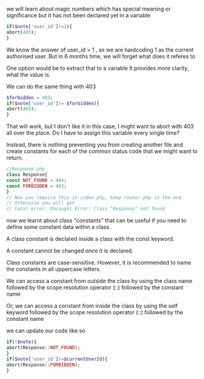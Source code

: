 we will learn about magic numbers which has special meaning or significance but it has not been declared yet in a variable

```php
if($note['user_id']!=1){
abort(403);
}
```
We know the answer of user_id = 1 , as we are hardcoding 1 as the current authorised user.
But in 6 months time, we will forget what does it referes to

One option would be to extract that to a variable
It provides more clarity, what the value is.

We can do the same thing with 403

```php
$forbidden = 403;
if($note['user_id']!= $forbidden){
abort(403);
}
```

That will work, but I don't like it in this case, I might want to abort with 403 all over the place. Do I have to assign this variable every single time?


Instead, there is nothing preventing you from creating another file and create constants for each of the common status code that we might want to return.

```php
//Response.php
class Response{
const NOT_FOUND = 404;
const FORBIDDEN = 403;
}
// Now you require this in index.php, keep router.php in the end.
// Otherwise you will get
// Fatal error: Uncaught Error: Class "Response" not found
```
now we learnt about class "constants" that can be useful if you need to define some constant data within a class.

A class constant is declared inside a class with the const keyword.

A constant cannot be changed once it is declared.

Class constants are case-sensitive. However, it is recommended to name the constants in all uppercase letters.

We can access a constant from outside the class by using the class name followed by the scope resolution operator (::) followed by the constant name

Or, we can access a constant from inside the class by using the self keyword followed by the scope resolution operator (::) followed by the constant name

we can update our code like so

```php
if(!$note){
abort(Response::NOT_FOUND);
}
if($note['user_id']!=$currentUserId){
abort(Response::FORBIDDEN);
}
```
